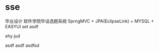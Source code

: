 # sse
毕业设计 软件学院毕设选题系统
SprngMVC + JPA(EclipseLink) + MYSQL + EASYUI 
set
asdf

ehy jud

asdf
asdf
asdfsd

